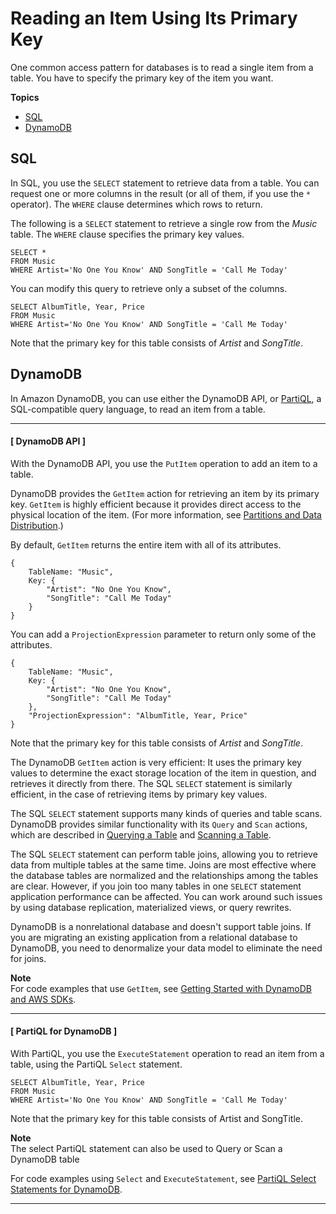 # Reading an Item Using Its Primary Key<a name="SQLtoNoSQL.ReadData.SingleItem"></a>

One common access pattern for databases is to read a single item from a table\. You have to specify the primary key of the item you want\.

**Topics**
+ [SQL](#SQLtoNoSQL.ReadData.SingleItem.SQL)
+ [DynamoDB](#SQLtoNoSQL.ReadData.SingleItem.DynamoDB)

## SQL<a name="SQLtoNoSQL.ReadData.SingleItem.SQL"></a>

In SQL, you use the `SELECT` statement to retrieve data from a table\. You can request one or more columns in the result \(or all of them, if you use the `*` operator\)\. The `WHERE` clause determines which rows to return\.

The following is a `SELECT` statement to retrieve a single row from the *Music* table\. The `WHERE` clause specifies the primary key values\.

```
SELECT *
FROM Music
WHERE Artist='No One You Know' AND SongTitle = 'Call Me Today'
```

You can modify this query to retrieve only a subset of the columns\.

```
SELECT AlbumTitle, Year, Price
FROM Music
WHERE Artist='No One You Know' AND SongTitle = 'Call Me Today'
```

Note that the primary key for this table consists of *Artist* and *SongTitle*\.

## DynamoDB<a name="SQLtoNoSQL.ReadData.SingleItem.DynamoDB"></a>

In Amazon DynamoDB, you can use either the DynamoDB API, or [PartiQL](https://docs.aws.amazon.com/amazondynamodb/latest/developerguide/ql-reference.html), a SQL\-compatible query language, to read an item from a table\.

------
#### [ DynamoDB API ]

With the DynamoDB API, you use the `PutItem` operation to add an item to a table\.

DynamoDB provides the `GetItem` action for retrieving an item by its primary key\. `GetItem` is highly efficient because it provides direct access to the physical location of the item\. \(For more information, see [Partitions and Data Distribution](HowItWorks.Partitions.md)\.\)

By default, `GetItem` returns the entire item with all of its attributes\.

```
{
    TableName: "Music",
    Key: {
        "Artist": "No One You Know",
        "SongTitle": "Call Me Today"
    }
}
```

You can add a `ProjectionExpression` parameter to return only some of the attributes\.

```
{
    TableName: "Music",
    Key: {
        "Artist": "No One You Know",
        "SongTitle": "Call Me Today"
    },
    "ProjectionExpression": "AlbumTitle, Year, Price"
}
```

Note that the primary key for this table consists of *Artist* and *SongTitle*\.

The DynamoDB `GetItem` action is very efficient: It uses the primary key values to determine the exact storage location of the item in question, and retrieves it directly from there\. The SQL `SELECT` statement is similarly efficient, in the case of retrieving items by primary key values\.

The SQL `SELECT` statement supports many kinds of queries and table scans\. DynamoDB provides similar functionality with its `Query` and `Scan` actions, which are described in [Querying a Table](SQLtoNoSQL.ReadData.Query.md) and [Scanning a Table](SQLtoNoSQL.ReadData.Scan.md)\.

The SQL `SELECT` statement can perform table joins, allowing you to retrieve data from multiple tables at the same time\. Joins are most effective where the database tables are normalized and the relationships among the tables are clear\. However, if you join too many tables in one `SELECT` statement application performance can be affected\. You can work around such issues by using database replication, materialized views, or query rewrites\.

DynamoDB is a nonrelational database and doesn't support table joins\. If you are migrating an existing application from a relational database to DynamoDB, you need to denormalize your data model to eliminate the need for joins\.

**Note**  
For code examples that use `GetItem`, see [Getting Started with DynamoDB and AWS SDKs](GettingStarted.md)\.

------
#### [ PartiQL for DynamoDB ]

With PartiQL, you use the `ExecuteStatement` operation to read an item from a table, using the PartiQL `Select` statement\.

```
SELECT AlbumTitle, Year, Price
FROM Music
WHERE Artist='No One You Know' AND SongTitle = 'Call Me Today'
```

Note that the primary key for this table consists of Artist and SongTitle\. 

**Note**  
 The select PartiQL statement can also be used to Query or Scan a DynamoDB table

For code examples using `Select` and `ExecuteStatement`, see [PartiQL Select Statements for DynamoDB](ql-reference.select.md)\.

------